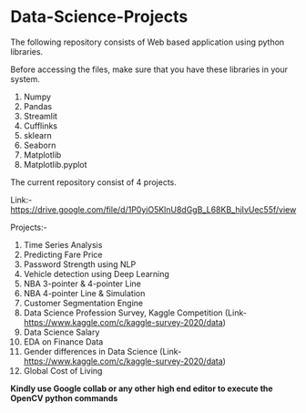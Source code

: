 # Data-Science-Projects

The following repository consists of Web based application using python libraries.

Before accessing the files, make sure that you have these libraries in your system.
1. Numpy
2. Pandas
3. Streamlit
4. Cufflinks
5. sklearn
6. Seaborn
7. Matplotlib
8. Matplotlib.pyplot

The current repository consist of 4 projects.

Link:- https://drive.google.com/file/d/1P0yiO5KlnU8dGgB_L68KB_hjIvUec55f/view

Projects:-
1. Time Series Analysis
2. Predicting Fare Price
3. Password Strength using NLP
4. Vehicle detection using Deep Learning
5. NBA 3-pointer & 4-pointer Line
6. NBA 4-pointer Line & Simulation
7. Customer Segmentation Engine
8. Data Science Profession Survey, Kaggle Competition (Link- https://www.kaggle.com/c/kaggle-survey-2020/data)
9. Data Science Salary
10. EDA on Finance Data
11. Gender differences in Data Science (Link- https://www.kaggle.com/c/kaggle-survey-2020/data)
12. Global Cost of Living

**Kindly use Google collab or any other high end editor to execute the OpenCV python commands**
